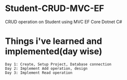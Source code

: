 # Student-CRUD-MVC-EF

CRUD operation on Student using MVC EF Core Dotnet C#

# Things i've learned and implemented(day wise)

    Day 1: Create, Setup Project, Database connection
    Day 2: Implement Add operation, design
    Day 3: Implement Read operation
